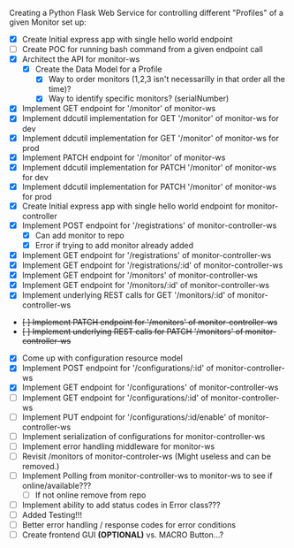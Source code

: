 
Creating a Python Flask Web Service for controlling different "Profiles" of a given Monitor set up:

* [x] Create Initial express app with single hello world endpoint
* [ ] Create POC for running bash command from a given endpoint call
* [x] Architect the API for monitor-ws
    * [x] Create the Data Model for a Profile
        * [x] Way to order monitors (1,2,3 isn't necessarilly in that order all the time)?
        * [x] Way to identify specific monitors? (serialNumber)
* [x] Implement GET endpoint for '/monitor' of monitor-ws
* [x] Implement ddcutil implementation for GET '/monitor' of monitor-ws for dev
* [x] Implement ddcutil implementation for GET '/monitor' of monitor-ws for prod
* [x] Implement PATCH endpoint for '/monitor' of monitor-ws
* [X] Implement ddcutil implementation for PATCH '/monitor' of monitor-ws for dev
* [x] Implement ddcutil implementation for PATCH '/monitor' of monitor-ws for prod
* [x] Create Initial express app with single hello world endpoint for monitor-controller
* [x] Implement POST endpoint for '/registrations' of monitor-controller-ws
    * [x] Can add monitor to repo
    * [x] Error if trying to add monitor already added
* [x] Implement GET endpoint for '/registrations' of monitor-controller-ws
* [x] Implement GET endpoint for '/registrations/:id' of monitor-controller-ws
* [x] Implement GET endpoint for '/monitors' of monitor-controller-ws
* [x] Implement GET endpoint for '/monitors/:id' of monitor-controller-ws
* [x] Implement underlying REST calls for GET '/monitors/:id' of monitor-controller-ws
* ~~[ ] Implement PATCH endpoint for '/monitors' of monitor-controller-ws~~
* ~~[ ] Implement underlying REST calls for PATCH '/monitors' of monitor-controller-ws~~
* [x] Come up with configuration resource model
* [x] Implement POST endpoint for '/configurations/:id' of monitor-controller-ws
* [x] Implement GET endpoint for '/configurations' of monitor-controller-ws
* [ ] Implement GET endpoint for '/configurations/:id' of monitor-controller-ws
* [ ] Implement PUT endpoint for '/configurations/:id/enable' of monitor-controller-ws
* [ ] Implement serialization of configurations for monitor-controller-ws
* [ ] Implement error handling middleware for monitor-ws
* [ ] Revisit /monitors of monitor-controler-ws (Might useless and can be removed.)
* [ ] Implement Polling from monitor-controller-ws to monitor-ws to see if online/available???
    * [ ] If not online remove from repo
* [ ] Implement ability to add status codes in Error class???
* [ ] Added Testing!!!
* [ ] Better error handling / response codes for error conditions
* [ ] Create frontend GUI **(OPTIONAL)** vs. MACRO Button...? 
